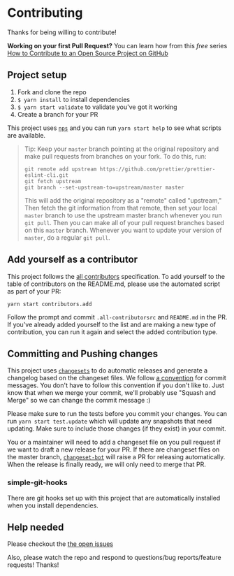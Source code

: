 # Contributing

Thanks for being willing to contribute!

**Working on your first Pull Request?** You can learn how from this _free_ series
[How to Contribute to an Open Source Project on GitHub][egghead]

## Project setup

1. Fork and clone the repo
2. `$ yarn install` to install dependencies
3. `$ yarn start validate` to validate you've got it working
4. Create a branch for your PR

This project uses [`nps`][nps] and you can run `yarn start help` to see what
scripts are available.

> Tip: Keep your `master` branch pointing at the original repository and make
> pull requests from branches on your fork. To do this, run:
>
> ```
> git remote add upstream https://github.com/prettier/prettier-eslint-cli.git
> git fetch upstream
> git branch --set-upstream-to=upstream/master master
> ```
>
> This will add the original repository as a "remote" called "upstream,"
> Then fetch the git information from that remote, then set your local `master`
> branch to use the upstream master branch whenever you run `git pull`.
> Then you can make all of your pull request branches based on this `master`
> branch. Whenever you want to update your version of `master`, do a regular
> `git pull`.

## Add yourself as a contributor

This project follows the [all contributors][all-contributors] specification.
To add yourself to the table of contributors on the README.md, please use the
automated script as part of your PR:

```console
yarn start contributors.add
```

Follow the prompt and commit `.all-contributorsrc` and `README.md` in the PR.
If you've already added yourself to the list and are making
a new type of contribution, you can run it again and select the added
contribution type.

## Committing and Pushing changes

This project uses [`changesets`][changesets] to do automatic
releases and generate a changelog based on the changeset files. We follow
[a convention][convention] for commit messages. You don't have to follow this
convention if you don't like to. Just know that when we merge your commit, we'll
probably use "Squash and Merge" so we can change the commit message :)

Please make sure to run the tests before you commit your changes. You can run
`yarn start test.update` which will update any snapshots that need updating.
Make sure to include those changes (if they exist) in your commit.

You or a maintainer will need to add a changeset file on you pull request if we
want to draft a new release for your PR. If there are changeset files on the
master branch, [`changeset-bot`][changeset-bot] will raise a PR for releasing
automatically. When the release is finally ready, we will only need to merge
that PR.

### simple-git-hooks

There are git hooks set up with this project that are automatically installed
when you install dependencies.

## Help needed

Please checkout the [the open issues][issues]

Also, please watch the repo and respond to questions/bug reports/feature requests! Thanks!

[egghead]: https://egghead.io/series/how-to-contribute-to-an-open-source-project-on-github
[changesets]: https://github.com/changesets/changesets
[changeset-bot]: https://github.com/apps/changeset-bot
[convention]: https://github.com/conventional-changelog/commitlint/tree/master/%40commitlint/config-conventional
[all-contributors]: https://github.com/kentcdodds/all-contributors
[issues]: https://github.com/prettier/prettier-eslint-cli/issues
[nps]: https://github.com/kentcdodds/nps
